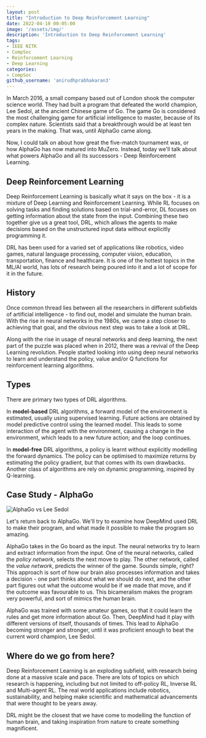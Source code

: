 ```yaml
---
layout: post
title: "Introduction to Deep Reinforcement Learning"
date: 2022-04-10 00:05:00
image: '/assets/img/'
description: 'Introduction to Deep Reinforcement Learning'
tags:
- IEEE NITK
- CompSoc
- Reinforcement Learning
- Deep Learning
categories:
- CompSoc
github_username: 'anirudhprabhakaran3'
---
```


In March 2016, a small company based out of London shook the computer science world. They had built a program that defeated the world champion, Lee Sedol, at the ancient Chinese game of Go. The game Go is considered the most challenging game for artificial intelligence to master, because of its complex nature. Scientists said that a breakthrough would be at least ten years in the making. That was, until AlphaGo came along.

Now, I could talk on about how great the five-match tournament was, or how AlphaGo has now matured into MuZero. Instead, today we'll talk about what powers AlphaGo and all its successors - Deep Reinforcement Learning.

## Deep Reinforcement Learning

Deep Reinforcement Learning is basically what it says on the box - it is a mixture of Deep Learning and Reinforcement Learning. While RL focuses on solving tasks and finding solutions based on trial-and-error, DL focuses on getting information about the state from the input. Combining these two together give us a great tool, DRL, which allows the agents to make decisions based on the unstructured input data without explicitly programming it.

DRL has been used for a varied set of applications like robotics, video games, natural language processing, computer vision, education, transportation, finance and healthcare. It is one of the hottest topics in the ML/AI world, has lots of research being poured into it and a lot of scope for it in the future.

## History

Once common thread lies between all the researchers in different subfields of artificial intelligence - to find out, model and simulate the human brain. With the rise in neural networks in the 1980s, we came a step closer to achieving that goal, and the obvious next step was to take a look at DRL.

Along with the rise in usage of neural networks and deep learning, the next part of the puzzle was placed when in 2012, there was a revival of the Deep Learning revolution. People started looking into using deep neural networks to learn and understand the policy, value and/or Q functions for reinforcement learning algorithms.

## Types

There are primary two types of DRL algorithms.

In **model-based** DRL algorithms, a forward model of the environment is estimated, usually using supervised learning. Future actions are obtained by model predictive control using the learned model. This leads to some interaction of the agent with the environment, causing a change in the environment, which leads to a new future action; and the loop continues.

In **model-free** DRL algorithms, a policy is learnt without explicitly modelling the forward dynamics. The policy can be optimised to maximize returns by estimating the policy gradient, but that comes with its own drawbacks. Another class of algorithms are rely on dynamic programming, inspired by Q-learning.


## Case Study - AlphaGo

![AlphaGo vs Lee Sedol](/blog/assets/img/deep-reinforcement-learning/alphago-vs-lee-sedol.jpeg)

Let's return back to AlphaGo. We'll try to examine how DeepMind used DRL to make their program, and what made it possible to make the program so amazing.

AlphaGo takes in the Go board as the input. The neural networks try to learn and extract information from the input. One of the neural networks, called the _policy network_, selects the next move to play. The other network, called the _value network_, predicts the winner of the game. Sounds simple, right? This approach is sort of how our brain also processes information and takes a decision - one part thinks about what we should do next, and the other part figures out what the outcome would be if we made that move, and if the outcome was favourable to us. This bicameralism makes the program very powerful, and sort of mimics the human brain.

AlphaGo was trained with some amateur games, so that it could learn the rules and get more information about Go. Then, DeepMind had it play with different versions of itself, thousands of times. This lead to AlphaGo becoming stronger and stronger, until it was proficient enough to beat the current word champion, Lee Sedol.

## Where do we go from here?

Deep Reinforcement Learning is an exploding subfield, with research being done at a massive scale and pace. There are lots of topics on which research is happening, including but not limited to off-policy RL, Inverse RL and Multi-agent RL. The real world applications include robotics, sustainability, and helping make scientific and mathematical advancements that were thought to be years away.

DRL might be the closest that we have come to modelling the function of human brain, and taking inspiration from nature to create something magnificent.